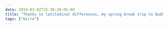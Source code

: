 ```yaml
---
date: 2019-03-02T15:38:29-05:00
title: "Thanks to latitudinal differences, my spring break trip to Québec is happening while there is still snow there but after winter boots have gone on clearance here."
tags: ["micro"]
---
```

